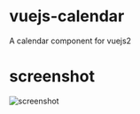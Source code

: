 # vuejs-calendar
A calendar component for vuejs2
# screenshot
![screenshot](vuejs-calendar/screenShot.png)
